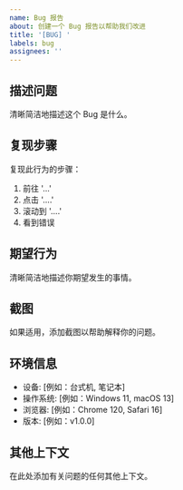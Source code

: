 ```yaml
---
name: Bug 报告
about: 创建一个 Bug 报告以帮助我们改进
title: '[BUG] '
labels: bug
assignees: ''
---
```


## 描述问题

清晰简洁地描述这个 Bug 是什么。

## 复现步骤

复现此行为的步骤：
1. 前往 '...'
2. 点击 '....'
3. 滚动到 '....'
4. 看到错误

## 期望行为

清晰简洁地描述你期望发生的事情。

## 截图

如果适用，添加截图以帮助解释你的问题。

## 环境信息

- 设备: [例如：台式机, 笔记本]
- 操作系统: [例如：Windows 11, macOS 13]
- 浏览器: [例如：Chrome 120, Safari 16]
- 版本: [例如：v1.0.0]

## 其他上下文

在此处添加有关问题的任何其他上下文。 